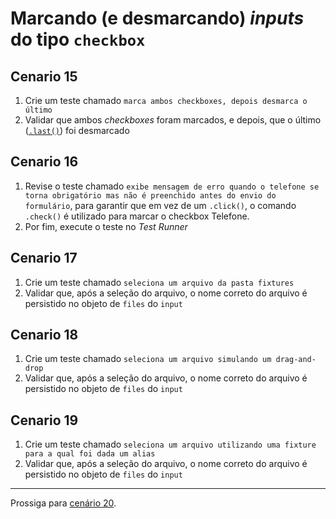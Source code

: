 # Marcando (e desmarcando) _inputs_ do tipo `checkbox`

## Cenario 15

1. Crie um teste chamado `marca ambos checkboxes, depois desmarca o último`
2. Validar que ambos _checkboxes_ foram marcados, e depois, que o último ([`.last()`](https://on.cypress.io/last)) foi desmarcado

## Cenario 16

1. Revise o teste chamado `exibe mensagem de erro quando o telefone se torna obrigatório mas não é preenchido antes do envio do formulário`, para garantir que em vez de um `.click()`, o comando `.check()` é utilizado para marcar o checkbox Telefone.
2. Por fim, execute o teste no _Test Runner_

## Cenario 17

1. Crie um teste chamado `seleciona um arquivo da pasta fixtures`
2. Validar que, após a seleção do arquivo, o nome correto do arquivo é persistido no objeto de `files` do `input`

## Cenario 18

1. Crie um teste chamado `seleciona um arquivo simulando um drag-and-drop`
2. Validar que, após a seleção do arquivo, o nome correto do arquivo é persistido no objeto de `files` do `input`

## Cenario 19

1. Crie um teste chamado `seleciona um arquivo utilizando uma fixture para a qual foi dada um alias`
2. Validar que, após a seleção do arquivo, o nome correto do arquivo é persistido no objeto de `files` do `input`

___

Prossiga para [cenário 20](./06.md).
